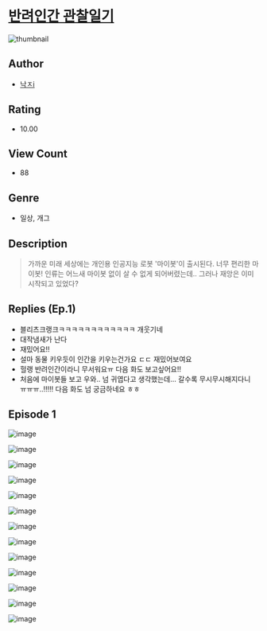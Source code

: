 # [반려인간 관찰일기](https://comic.naver.com/challenge/list?titleId=810873)
![thumbnail](https://image-comic.pstatic.net/user_contents_data/challenge_comic/2023/05/24/upload_3847261779334870329_480x623.jpeg)

## Author
- [낙ㅈi](https://comic.naver.com/artistTitle?id=367106)

## Rating
- 10.00

## View Count
- 88

## Genre
- 일상, 개그

## Description
> 가까운 미래 세상에는 개인용 인공지능 로봇 '마이봇'이 출시된다. 너무 편리한 마이봇! 인류는 어느새 마이봇 없이 살 수 없게 되어버렸는데.. 그러나 재앙은 이미 시작되고 있었다?

## Replies (Ep.1)
- 블리츠크랭크ㅋㅋㅋㅋㅋㅋㅋㅋㅋㅋㅋㅋ 개웃기네
- 대작냄새가 난다
- 재밌어요!!
- 설마 동물 키우듯이 인간을 키우는건가요 ㄷㄷ 재밌어보여요
- 헐랭 반려인간이라니 무서워요ㅠ 다음 화도 보고싶어요!!
- 처음에 마이봇들 보고 우와.. 넘 귀엽다고 생각했는데... 갈수록 무시무시해지다니 ㅠㅠㅠ..!!!!! 다음 화도 넘 궁금하네요 ㅎㅎ

## Episode 1
![image](https://image-comic.pstatic.net/user_contents_data/challenge_comic/2023/05/24/367106/upload_3544949961289708086.jpeg)

![image](https://image-comic.pstatic.net/user_contents_data/challenge_comic/2023/05/24/367106/upload_3907262119537882977.jpeg)

![image](https://image-comic.pstatic.net/user_contents_data/challenge_comic/2023/05/24/367106/upload_7293126830626910521.jpeg)

![image](https://image-comic.pstatic.net/user_contents_data/challenge_comic/2023/05/24/367106/upload_3979321934859155508.jpeg)

![image](https://image-comic.pstatic.net/user_contents_data/challenge_comic/2023/05/24/367106/upload_7291436876856506211.jpeg)

![image](https://image-comic.pstatic.net/user_contents_data/challenge_comic/2023/05/24/367106/upload_3832904553246176569.jpeg)

![image](https://image-comic.pstatic.net/user_contents_data/challenge_comic/2023/05/24/367106/upload_7305464635957065829.jpeg)

![image](https://image-comic.pstatic.net/user_contents_data/challenge_comic/2023/05/24/367106/upload_7220789059396974899.jpeg)

![image](https://image-comic.pstatic.net/user_contents_data/challenge_comic/2023/05/24/367106/upload_3689680863028983352.jpeg)

![image](https://image-comic.pstatic.net/user_contents_data/challenge_comic/2023/05/24/367106/upload_4063483153920188977.jpeg)

![image](https://image-comic.pstatic.net/user_contents_data/challenge_comic/2023/05/24/367106/upload_4123107448946451508.jpeg)

![image](https://image-comic.pstatic.net/user_contents_data/challenge_comic/2023/05/24/367106/upload_7003156117281845555.jpeg)

![image](https://image-comic.pstatic.net/user_contents_data/challenge_comic/2023/05/24/367106/upload_3762021251336790832.jpeg)
